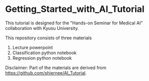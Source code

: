 # Getting_Started_with_AI_Tutorial

This tutorial is designed for the "Hands-on Seminar for Medical AI" collaboration with Kyusu University. 

This repository consists of three materials
1. Lecture powerpoint
2. Classification python notebook
3. Regression python notebook

Disclaimer: Part of the materials are derived from https://github.com/shiernee/AI_Tutorial. 

